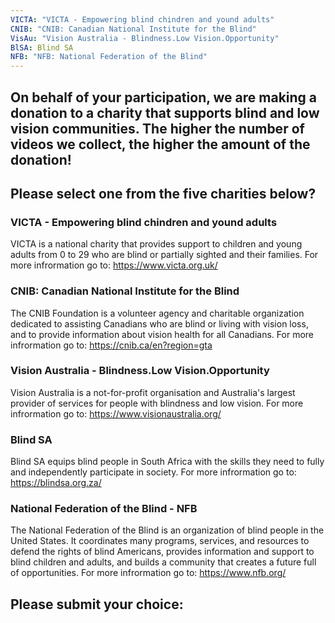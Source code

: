 ```yaml
---
VICTA: "VICTA - Empowering blind chindren and yound adults"
CNIB: "CNIB: Canadian National Institute for the Blind"
VisAu: "Vision Australia - Blindness.Low Vision.Opportunity"
BlSA: Blind SA
NFB: "NFB: National Federation of the Blind"
---
```


## On behalf of your participation, we are making a donation to a charity that supports blind and low vision communities. The higher the number of videos we collect, the higher the amount of the donation!

## Please select one from the five charities below?

### VICTA - Empowering blind chindren and yound adults
VICTA is a national charity that provides support to children and young adults from 0 to 29 who are blind or partially sighted and their families. 
For more infrormation go to: https://www.victa.org.uk/

### CNIB: Canadian National Institute for the Blind
The CNIB Foundation is a volunteer agency and charitable organization dedicated to assisting Canadians who are blind or living with vision loss, and to provide information about vision health for all Canadians.
For more infrormation go to: https://cnib.ca/en?region=gta

### Vision Australia - Blindness.Low Vision.Opportunity
Vision Australia is a not-for-profit organisation and Australia's largest provider of services for people with blindness and low vision.
For more infrormation go to: https://www.visionaustralia.org/

### Blind SA
Blind SA equips blind people in South Africa with the skills they need to fully and independently participate in society.
For more infrormation go to: https://blindsa.org.za/

### National Federation of the Blind - NFB
The National Federation of the Blind is an organization of blind people in the United States. It coordinates many programs, services, and resources to defend the rights of blind Americans, provides information and support to blind children and adults, and builds a community that creates a future full of opportunities.
For more infrormation go to: https://www.nfb.org/

## Please submit your choice:
